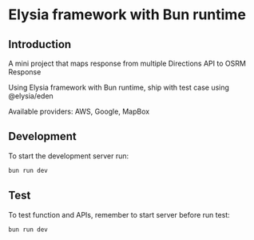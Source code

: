# Elysia framework with Bun runtime

## Introduction
A mini project that maps response from multiple Directions API to OSRM Response

Using Elysia framework with Bun runtime, ship with test case using @elysia/eden


Available providers: AWS, Google, MapBox

## Development
To start the development server run:
```bash
bun run dev
```

## Test
To test function and APIs, remember to start server before run test:
```bash
bun run dev
```
